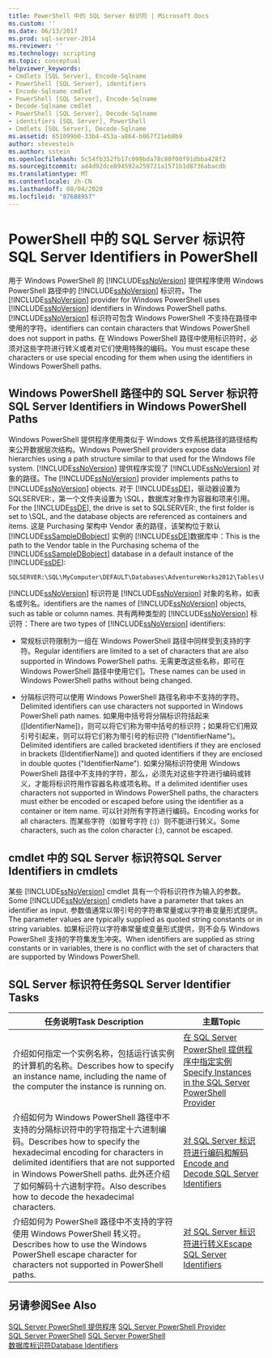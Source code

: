 ```yaml
---
title: PowerShell 中的 SQL Server 标识符 | Microsoft Docs
ms.custom: ''
ms.date: 06/13/2017
ms.prod: sql-server-2014
ms.reviewer: ''
ms.technology: scripting
ms.topic: conceptual
helpviewer_keywords:
- Cmdlets [SQL Server], Encode-Sqlname
- PowerShell [SQL Server], identifiers
- Encode-Sqlname cmdlet
- PowerShell [SQL Server], Encode-Sqlname
- Decode-Sqlname cmdlet
- PowerShell [SQL Server], Decode-Sqlname
- identifiers [SQL Server], PowerShell
- Cmdlets [SQL Server], Decode-Sqlname
ms.assetid: 651099b0-33b4-453a-a864-b067f21eb8b9
author: stevestein
ms.author: sstein
ms.openlocfilehash: 5c54fb352fb17c099bda78c80f00f91dbba428f2
ms.sourcegitcommit: ad4d92dce894592a259721a1571b1d8736abacdb
ms.translationtype: MT
ms.contentlocale: zh-CN
ms.lasthandoff: 08/04/2020
ms.locfileid: "87688957"
---
```

# <a name="sql-server-identifiers-in-powershell"></a><span data-ttu-id="54dee-102">PowerShell 中的 SQL Server 标识符</span><span class="sxs-lookup"><span data-stu-id="54dee-102">SQL Server Identifiers in PowerShell</span></span>
  <span data-ttu-id="54dee-103">用于 Windows PowerShell 的 [!INCLUDE[ssNoVersion](../includes/ssnoversion-md.md)] 提供程序使用 Windows PowerShell 路径中的 [!INCLUDE[ssNoVersion](../includes/ssnoversion-md.md)] 标识符。</span><span class="sxs-lookup"><span data-stu-id="54dee-103">The [!INCLUDE[ssNoVersion](../includes/ssnoversion-md.md)] provider for Windows PowerShell uses [!INCLUDE[ssNoVersion](../includes/ssnoversion-md.md)] identifiers in Windows PowerShell paths.</span></span> [!INCLUDE[ssNoVersion](../includes/ssnoversion-md.md)] <span data-ttu-id="54dee-104">标识符可包含 Windows PowerShell 不支持在路径中使用的字符。</span><span class="sxs-lookup"><span data-stu-id="54dee-104">identifiers can contain characters that Windows PowerShell does not support in paths.</span></span> <span data-ttu-id="54dee-105">在 Windows PowerShell 路径中使用标识符时，必须对这些字符进行转义或者对它们使用特殊的编码。</span><span class="sxs-lookup"><span data-stu-id="54dee-105">You must escape these characters or use special encoding for them when using the identifiers in Windows PowerShell paths.</span></span>  
  
## <a name="sql-server-identifiers-in-windows-powershell-paths"></a><span data-ttu-id="54dee-106">Windows PowerShell 路径中的 SQL Server 标识符</span><span class="sxs-lookup"><span data-stu-id="54dee-106">SQL Server Identifiers in Windows PowerShell Paths</span></span>  
 <span data-ttu-id="54dee-107">Windows PowerShell 提供程序使用类似于 Windows 文件系统路径的路径结构来公开数据层次结构。</span><span class="sxs-lookup"><span data-stu-id="54dee-107">Windows PowerShell providers expose data hierarchies using a path structure similar to that used for the Windows file system.</span></span> <span data-ttu-id="54dee-108">[!INCLUDE[ssNoVersion](../includes/ssnoversion-md.md)] 提供程序实现了 [!INCLUDE[ssNoVersion](../includes/ssnoversion-md.md)] 对象的路径。</span><span class="sxs-lookup"><span data-stu-id="54dee-108">The [!INCLUDE[ssNoVersion](../includes/ssnoversion-md.md)] provider implements paths to [!INCLUDE[ssNoVersion](../includes/ssnoversion-md.md)] objects.</span></span> <span data-ttu-id="54dee-109">对于 [!INCLUDE[ssDE](../includes/ssde-md.md)]，驱动器设置为 SQLSERVER:，第一个文件夹设置为 \SQL，数据库对象作为容器和项来引用。</span><span class="sxs-lookup"><span data-stu-id="54dee-109">For the [!INCLUDE[ssDE](../includes/ssde-md.md)], the drive is set to SQLSERVER:, the first folder is set to \SQL, and the database objects are referenced as containers and items.</span></span> <span data-ttu-id="54dee-110">这是 Purchasing 架构中 Vendor 表的路径，该架构位于默认 [!INCLUDE[ssSampleDBobject](../includes/sssampledbobject-md.md)] 实例的 [!INCLUDE[ssDE](../includes/ssde-md.md)]数据库中：</span><span class="sxs-lookup"><span data-stu-id="54dee-110">This is the path to the Vendor table in the Purchasing schema of the [!INCLUDE[ssSampleDBobject](../includes/sssampledbobject-md.md)] database in a default instance of the [!INCLUDE[ssDE](../includes/ssde-md.md)]:</span></span>  
  
```  
SQLSERVER:\SQL\MyComputer\DEFAULT\Databases\AdventureWorks2012\Tables\Purchasing.Vendor  
```  
  
 [!INCLUDE[ssNoVersion](../includes/ssnoversion-md.md)] <span data-ttu-id="54dee-111">标识符是 [!INCLUDE[ssNoVersion](../includes/ssnoversion-md.md)] 对象的名称，如表名或列名。</span><span class="sxs-lookup"><span data-stu-id="54dee-111">identifiers are the names of [!INCLUDE[ssNoVersion](../includes/ssnoversion-md.md)] objects, such as table or column names.</span></span> <span data-ttu-id="54dee-112">共有两种类型的 [!INCLUDE[ssNoVersion](../includes/ssnoversion-md.md)] 标识符：</span><span class="sxs-lookup"><span data-stu-id="54dee-112">There are two types of [!INCLUDE[ssNoVersion](../includes/ssnoversion-md.md)] identifiers:</span></span>  
  
-   <span data-ttu-id="54dee-113">常规标识符限制为一组在 Windows PowerShell 路径中同样受到支持的字符。</span><span class="sxs-lookup"><span data-stu-id="54dee-113">Regular identifiers are limited to a set of characters that are also supported in Windows PowerShell paths.</span></span> <span data-ttu-id="54dee-114">无需更改这些名称，即可在 Windows PowerShell 路径中使用它们。</span><span class="sxs-lookup"><span data-stu-id="54dee-114">These names can be used in Windows PowerShell paths without being changed.</span></span>  
  
-   <span data-ttu-id="54dee-115">分隔标识符可以使用 Windows PowerShell 路径名称中不支持的字符。</span><span class="sxs-lookup"><span data-stu-id="54dee-115">Delimited identifiers can use characters not supported in Windows PowerShell path names.</span></span> <span data-ttu-id="54dee-116">如果用中括号将分隔标识符括起来 ([IdentifierName])，则可以将它们称为带中括号的标识符；如果将它们用双引号引起来，则可以将它们称为带引号的标识符 ("IdentifierName")。</span><span class="sxs-lookup"><span data-stu-id="54dee-116">Delimited identifiers are called bracketed identifiers if they are enclosed in brackets ([IdentifierName]) and quoted identifiers if they are enclosed in double quotes ("IdentifierName").</span></span> <span data-ttu-id="54dee-117">如果分隔标识符使用 Windows PowerShell 路径中不支持的字符，那么，必须先对这些字符进行编码或转义，才能将标识符用作容器名称或项名称。</span><span class="sxs-lookup"><span data-stu-id="54dee-117">If a delimited identifier uses characters not supported in Windows PowerShell paths, the characters must either be encoded or escaped before using the identifier as a container or item name.</span></span> <span data-ttu-id="54dee-118">可以针对所有字符进行编码。</span><span class="sxs-lookup"><span data-stu-id="54dee-118">Encoding works for all characters.</span></span> <span data-ttu-id="54dee-119">而某些字符（如冒号字符 (:)）则不能进行转义。</span><span class="sxs-lookup"><span data-stu-id="54dee-119">Some characters, such as the colon character (:), cannot be escaped.</span></span>  
  
## <a name="sql-server-identifiers-in-cmdlets"></a><span data-ttu-id="54dee-120">cmdlet 中的 SQL Server 标识符</span><span class="sxs-lookup"><span data-stu-id="54dee-120">SQL Server Identifiers in cmdlets</span></span>  
 <span data-ttu-id="54dee-121">某些 [!INCLUDE[ssNoVersion](../includes/ssnoversion-md.md)] cmdlet 具有一个将标识符作为输入的参数。</span><span class="sxs-lookup"><span data-stu-id="54dee-121">Some [!INCLUDE[ssNoVersion](../includes/ssnoversion-md.md)] cmdlets have a parameter that takes an identifier as input.</span></span> <span data-ttu-id="54dee-122">参数值通常以带引号的字符串常量或以字符串变量形式提供。</span><span class="sxs-lookup"><span data-stu-id="54dee-122">The parameter values are typically supplied as quoted string constants or in string variables.</span></span> <span data-ttu-id="54dee-123">如果标识符以字符串常量或变量形式提供，则不会与 Windows PowerShell 支持的字符集发生冲突。</span><span class="sxs-lookup"><span data-stu-id="54dee-123">When identifiers are supplied as string constants or in variables, there is no conflict with the set of characters that are supported by Windows PowerShell.</span></span>  
  
## <a name="sql-server-identifier-tasks"></a><span data-ttu-id="54dee-124">SQL Server 标识符任务</span><span class="sxs-lookup"><span data-stu-id="54dee-124">SQL Server Identifier Tasks</span></span>  
  
|<span data-ttu-id="54dee-125">任务说明</span><span class="sxs-lookup"><span data-stu-id="54dee-125">Task Description</span></span>|<span data-ttu-id="54dee-126">主题</span><span class="sxs-lookup"><span data-stu-id="54dee-126">Topic</span></span>|  
|----------------------|-----------|  
|<span data-ttu-id="54dee-127">介绍如何指定一个实例名称，包括运行该实例的计算机的名称。</span><span class="sxs-lookup"><span data-stu-id="54dee-127">Describes how to specify an instance name, including the name of the computer the instance is running on.</span></span>|[<span data-ttu-id="54dee-128">在 SQL Server PowerShell 提供程序中指定实例</span><span class="sxs-lookup"><span data-stu-id="54dee-128">Specify Instances in the SQL Server PowerShell Provider</span></span>](sql-server-powershell-provider.md)|  
|<span data-ttu-id="54dee-129">介绍如何为 Windows PowerShell 路径中不支持的分隔标识符中的字符指定十六进制编码。</span><span class="sxs-lookup"><span data-stu-id="54dee-129">Describes how to specify the hexadecimal encoding for characters in delimited identifiers that are not supported in Windows PowerShell paths.</span></span> <span data-ttu-id="54dee-130">此外还介绍了如何解码十六进制字符。</span><span class="sxs-lookup"><span data-stu-id="54dee-130">Also describes how to decode the hexadecimal characters.</span></span>|[<span data-ttu-id="54dee-131">对 SQL Server 标识符进行编码和解码</span><span class="sxs-lookup"><span data-stu-id="54dee-131">Encode and Decode SQL Server Identifiers</span></span>](encode-and-decode-sql-server-identifiers.md)|  
|<span data-ttu-id="54dee-132">介绍如何为 PowerShell 路径中不支持的字符使用 Windows PowerShell 转义符。</span><span class="sxs-lookup"><span data-stu-id="54dee-132">Describes how to use the Windows PowerShell escape character for characters not supported in PowerShell paths.</span></span>|[<span data-ttu-id="54dee-133">对 SQL Server 标识符进行转义</span><span class="sxs-lookup"><span data-stu-id="54dee-133">Escape SQL Server Identifiers</span></span>](escape-sql-server-identifiers.md)|  
  
## <a name="see-also"></a><span data-ttu-id="54dee-134">另请参阅</span><span class="sxs-lookup"><span data-stu-id="54dee-134">See Also</span></span>  
 <span data-ttu-id="54dee-135">[SQL Server PowerShell 提供程序](sql-server-powershell-provider.md) </span><span class="sxs-lookup"><span data-stu-id="54dee-135">[SQL Server PowerShell Provider](sql-server-powershell-provider.md) </span></span>  
 <span data-ttu-id="54dee-136">[SQL Server PowerShell](sql-server-powershell.md) </span><span class="sxs-lookup"><span data-stu-id="54dee-136">[SQL Server PowerShell](sql-server-powershell.md) </span></span>  
 [<span data-ttu-id="54dee-137">数据库标识符</span><span class="sxs-lookup"><span data-stu-id="54dee-137">Database Identifiers</span></span>](../relational-databases/databases/database-identifiers.md)  
  
  

